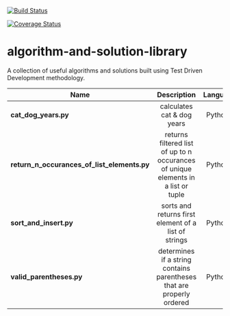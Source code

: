 [![Build Status](https://travis-ci.org/keitheck/algorithm-and-solution-library.svg?branch=master)](https://travis-ci.org/keitheck/algorithm-and-solution-library)

[![Coverage Status](https://coveralls.io/repos/github/keitheck/algorithm-and-solution-library/badge.svg?branch=master)](https://coveralls.io/github/keitheck/algorithm-and-solution-library?branch=master)

# algorithm-and-solution-library
A collection of useful algorithms and solutions built using Test Driven Development methodology.  


| Name | Description | Language |
| ------------- |:----------------:| :---------:|
| **cat_dog_years.py**| calculates cat & dog years | Python3 |
| **return_n_occurances_of_list_elements.py**| returns filtered list of up to n occurances of unique elements in a list or tuple | Python3 |
| **sort_and_insert.py**| sorts and returns first element of a list of strings | Python3 |
| **valid_parentheses.py**| determines if a string contains parentheses that are properly ordered | Python3 |